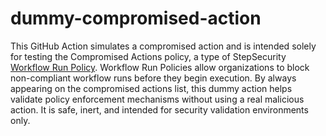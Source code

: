 # dummy-compromised-action
This GitHub Action simulates a compromised action and is intended solely for testing the Compromised Actions policy, a type of StepSecurity [Workflow Run Policy](https://docs.stepsecurity.io/run-policies). Workflow Run Policies allow organizations to block non-compliant workflow runs before they begin execution. By always appearing on the compromised actions list, this dummy action helps validate policy enforcement mechanisms without using a real malicious action. It is safe, inert, and intended for security validation environments only.
